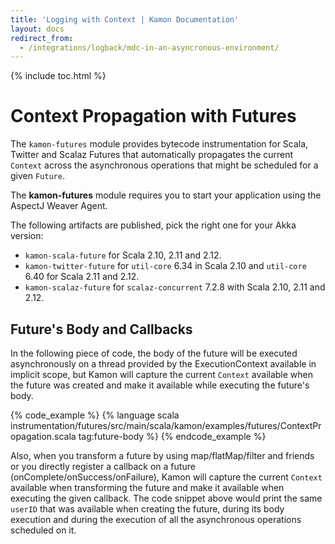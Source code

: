 ```yaml
---
title: 'Logging with Context | Kamon Documentation'
layout: docs
redirect_from:
  - /integrations/logback/mdc-in-an-asyncronous-environment/
---
```


{% include toc.html %}

Context Propagation with Futures
================================

The `kamon-futures` module provides bytecode instrumentation for Scala, Twitter and Scalaz Futures that automatically
propagates the current `Context` across the asynchronous operations that might be scheduled for a given `Future`.

<p class="alert alert-info">
The <b>kamon-futures</b> module requires you to start your application using the AspectJ Weaver Agent.
</p>

The following artifacts are published, pick the right one for your Akka version:

  * `kamon-scala-future` for Scala 2.10, 2.11 and 2.12.
  * `kamon-twitter-future` for `util-core` 6.34 in Scala 2.10 and `util-core` 6.40 for Scala 2.11 and 2.12.
  * `kamon-scalaz-future` for `scalaz-concurrent` 7.2.8 with Scala 2.10, 2.11 and 2.12.


## Future's Body and Callbacks ###

In the following piece of code, the body of the future will be executed asynchronously on a thread provided by the
ExecutionContext available in implicit scope, but Kamon will capture the current `Context` available when the future
was created and make it available while executing the future's body.

{% code_example %}
{%   language scala instrumentation/futures/src/main/scala/kamon/examples/futures/ContextPropagation.scala tag:future-body %}
{% endcode_example %}

Also, when you transform a future by using map/flatMap/filter and friends or you directly register a callback on a
future (onComplete/onSuccess/onFailure), Kamon will capture the current `Context` available when transforming
the future and make it available when executing the given callback. The code snippet above would print the same
`userID` that was available when creating the future, during its body execution and during the execution of all
the asynchronous operations scheduled on it.

